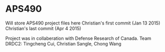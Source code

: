 # APS490
Will store APS490 project files here
Christian's first commit (Jan 13 2015)
Christian's last commit (Apr 4 2015)

Project was in collaberation with Defense Research of Canada. 
Team DRDC2: Tingcheng Cui, Christian Sangle, Chong Wang
